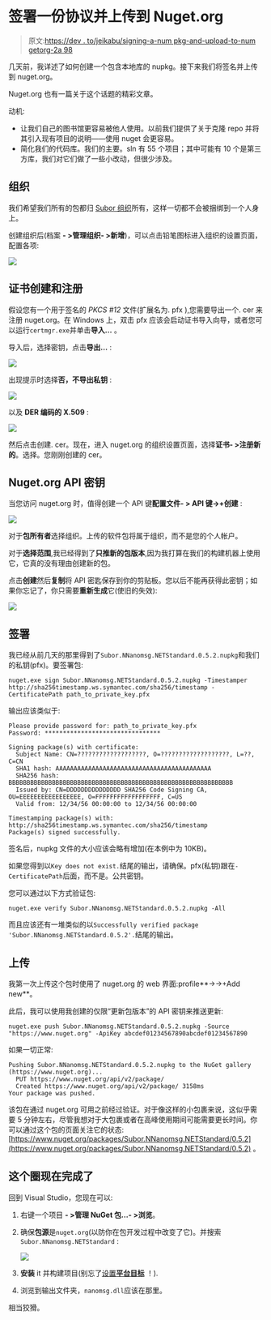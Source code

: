 # 签署一份协议并上传到 Nuget.org

> 原文:[https://dev . to/jeikabu/signing-a-num pkg-and-upload-to-num getorg-2a 98](https://dev.to/jeikabu/signing-a-nupkg-and-uploading-to-nugetorg-2a98)

几天前，我详述了如何创建一个包含本地库的 nupkg。接下来我们将签名并上传到 nuget.org。

Nuget.org 也有一篇关于这个话题的精彩文章。

动机:

*   让我们自己的图书馆更容易被他人使用。以前我们提供了关于克隆 repo 并将其引入现有项目的说明——使用 nuget 会更容易。
*   简化我们的代码库。我们的主要。sln 有 55 个项目；其中可能有 10 个是第三方库，我们对它们做了一些小改动，但很少涉及。

## 组织

我们希望我们所有的包都归 [Subor 组织](https://www.nuget.org/profiles/subor)所有，这样一切都不会被捆绑到一个人身上。

创建组织后(档案 **- >管理组织- >新增**)，可以点击铅笔图标进入组织的设置页面，配置各项:

[![](../Images/c985d11f85890a688fea4a95282b1430.png)](https://res.cloudinary.com/practicaldev/image/fetch/s---YmrLTdS--/c_limit%2Cf_auto%2Cfl_progressive%2Cq_auto%2Cw_880/https://rendered-obsolete.github.io/assets/nuget_edit_icon.png)

## 证书创建和注册

假设您有一个用于签名的 *PKCS #12* 文件(扩展名为. pfx ),您需要导出一个. cer 来注册 nuget.org。在 Windows 上，双击 pfx 应该会启动证书导入向导，或者您可以运行`certmgr.exe`并单击**导入…** 。

导入后，选择密钥，点击**导出…** :

[![](../Images/d6ba7ce8081c18e8a553c2da2db0cb83.png)](https://res.cloudinary.com/practicaldev/image/fetch/s--hzb2qRkr--/c_limit%2Cf_auto%2Cfl_progressive%2Cq_auto%2Cw_880/https://rendered-obsolete.github.io/assets/certmgr_export.png)

出现提示时选择**否，不导出私钥** :

[![](../Images/126831acd99eb66300eff8894192f414.png)](https://res.cloudinary.com/practicaldev/image/fetch/s--xvMVBa3x--/c_limit%2Cf_auto%2Cfl_progressive%2Cq_auto%2Cw_880/https://rendered-obsolete.github.io/assets/certmgr_export_no_private.png)

以及 **DER 编码的 X.509** :

[![](../Images/4338f0d01b0282eb0bc2cc639d90bc1a.png)](https://res.cloudinary.com/practicaldev/image/fetch/s--qNrVDq1E--/c_limit%2Cf_auto%2Cfl_progressive%2Cq_auto%2Cw_880/https://rendered-obsolete.github.io/assets/certmgr_export_format.png)

然后点击创建. cer。现在，进入 nuget.org 的组织设置页面，选择**证书- >注册新的**。选择。您刚刚创建的 cer。

## Nuget.org API 密钥

当您访问 nuget.org 时，值得创建一个 API 键**配置文件- > API 键->+创建** :

[![](../Images/e5df59a8c53a63cb8f4a3568cb340a7c.png)](https://res.cloudinary.com/practicaldev/image/fetch/s--xgXhR5Tq--/c_limit%2Cf_auto%2Cfl_progressive%2Cq_auto%2Cw_880/https://rendered-obsolete.github.io/assets/nuget-org_apikey_create.png)

对于**包所有者**选择组织。上传的软件包将属于组织，而不是您的个人帐户。

对于**选择范围**,我已经得到了**只推新的包版本**,因为我打算在我们的构建机器上使用它，它真的没有理由创建新的包。

点击**创建**然后**复制**将 API 密匙保存到你的剪贴板。您以后不能再获得此密钥；如果你忘记了，你只需要**重新生成**它(使旧的失效):

[![](../Images/572214d53d492ed63e02d6a4ccd37f4e.png)](https://res.cloudinary.com/practicaldev/image/fetch/s--4Pfa_2OW--/c_limit%2Cf_auto%2Cfl_progressive%2Cq_auto%2Cw_880/https://rendered-obsolete.github.io/assets/nuget-org_apikey_regenerate.png)

## 签署

我已经从前几天的那里得到了`Subor.NNanomsg.NETStandard.0.5.2.nupkg`和我们的私钥(pfx)。要签署包:

```
nuget.exe sign Subor.NNanomsg.NETStandard.0.5.2.nupkg -Timestamper http://sha256timestamp.ws.symantec.com/sha256/timestamp -CertificatePath path_to_private_key.pfx 
```

输出应该类似于:

```
Please provide password for: path_to_private_key.pfx
Password: ********************************

Signing package(s) with certificate:
  Subject Name: CN=???????????????????, O=???????????????????, L=??, C=CN
  SHA1 hash: AAAAAAAAAAAAAAAAAAAAAAAAAAAAAAAAAAAAAAAAAAA
  SHA256 hash: BBBBBBBBBBBBBBBBBBBBBBBBBBBBBBBBBBBBBBBBBBBBBBBBBBBBBBBBBBBBBB
  Issued by: CN=DDDDDDDDDDDDDDD SHA256 Code Signing CA, OU=EEEEEEEEEEEEEEEEE, O=FFFFFFFFFFFFFFFFFF, C=US
  Valid from: 12/34/56 00:00:00 to 12/34/56 00:00:00

Timestamping package(s) with:
http://sha256timestamp.ws.symantec.com/sha256/timestamp
Package(s) signed successfully. 
```

签名后，nupkg 文件的大小应该会略有增加(在本例中为 10KB)。

如果您得到以`Key does not exist.`结尾的输出，请确保。pfx(私钥)跟在`-CertificatePath`后面，而不是。公共密钥。

您可以通过以下方式验证包:

```
nuget.exe verify Subor.NNanomsg.NETStandard.0.5.2.nupkg -All 
```

而且应该还有一堆类似的以`Successfully verified package 'Subor.NNanomsg.NETStandard.0.5.2'.`结尾的输出。

## 上传

我第一次上传这个包时使用了 nuget.org 的 web 界面:profile**->->+Add new**。

此后，我可以使用我创建的仅限“更新包版本”的 API 密钥来推送更新:

```
nuget.exe push Subor.NNanomsg.NETStandard.0.5.2.nupkg -Source "https://www.nuget.org" -ApiKey abcdef01234567890abcdef01234567890 
```

如果一切正常:

```
Pushing Subor.NNanomsg.NETStandard.0.5.2.nupkg to the NuGet gallery (https://www.nuget.org)...
  PUT https://www.nuget.org/api/v2/package/
  Created https://www.nuget.org/api/v2/package/ 3158ms
Your package was pushed. 
```

该包在通过 nuget.org 可用之前经过验证。对于像这样的小包裹来说，这似乎需要 5 分钟左右，尽管我想对于大包裹或者在高峰使用期间可能需要更长时间。你可以通过这个包的页面关注它的状态:[https://www.nuget.org/packages/Subor.NNanomsg.NETStandard/0.5.2](https://www.nuget.org/packages/Subor.NNanomsg.NETStandard/0.5.2) 。

## 这个圈现在完成了

回到 Visual Studio，您现在可以:

1.  右键一个项目 **- >管理 NuGet 包…- >浏览**。
2.  确保**包源**是`nuget.org`(以防你在包开发过程中改变了它)。并搜索`Subor.NNanomsg.NETStandard` :

    [![](../Images/b11248db60591ed2c508b9ceeba2fb9d.png)](https://res.cloudinary.com/practicaldev/image/fetch/s--9-DRMQ3_--/c_limit%2Cf_auto%2Cfl_progressive%2Cq_auto%2Cw_880/https://rendered-obsolete.github.io/assets/vs_nuget_browse.png)

3.  **安装** it 并构建项目(别忘了[设置**平台目标**](./nupkg-containing-native-libraries-1576#consuming-nupkg) ！).

4.  浏览到输出文件夹，`nanomsg.dll`应该在那里。

相当狡猾。